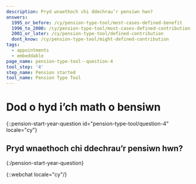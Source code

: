 ```yaml
---
description: Pryd wnaethoch chi ddechrau’r pensiwn hwn?
answers:
  1995_or_before: /cy/pension-type-tool/most-cases-defined-benefit
  1996_to_2000: /cy/pension-type-tool/most-cases-defined-contribution
  2001_or_later: /cy/pension-type-tool/defined-contribution
  dont_know: /cy/pension-type-tool/might-defined-contribution
tags:
  - appointments
  - embeddable
page_name: pension-type-tool--question-4
tool_step: '4'
step_name: Pension started
tool_name: Pension Type Tool
---
```


# Dod o hyd i’ch math o bensiwn

{::pension-start-year-question id="pension-type-tool/question-4" locale="cy"}
## Pryd wnaethoch chi ddechrau’r pensiwn hwn?

{:/pension-start-year-question}

{::webchat locale="cy"/}
